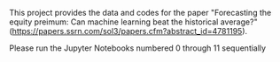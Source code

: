 This project provides the data and codes for the paper "Forecasting the equity preimum: Can machine learning beat the historical average?" (https://papers.ssrn.com/sol3/papers.cfm?abstract_id=4781195).

Please run the Jupyter Notebooks numbered 0 through 11 sequentially
